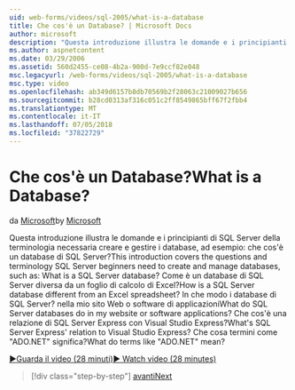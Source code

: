 ```yaml
---
uid: web-forms/videos/sql-2005/what-is-a-database
title: Che cos'è un Database? | Microsoft Docs
author: microsoft
description: "Questa introduzione illustra le domande e i principianti di SQL Server della terminologia necessaria creare e gestire i database, ad esempio: che cos'è un database di SQL Server? Come..."
ms.author: aspnetcontent
ms.date: 03/29/2006
ms.assetid: 560d2455-ce08-4b2a-900d-7e9ccf82e048
msc.legacyurl: /web-forms/videos/sql-2005/what-is-a-database
msc.type: video
ms.openlocfilehash: ab349d6157b8db70569b2f28063c21009027b656
ms.sourcegitcommit: b28cd0313af316c051c2ff8549865bff67f2fbb4
ms.translationtype: MT
ms.contentlocale: it-IT
ms.lasthandoff: 07/05/2018
ms.locfileid: "37822729"
---
```

<a name="what-is-a-database"></a><span data-ttu-id="05d5c-105">Che cos'è un Database?</span><span class="sxs-lookup"><span data-stu-id="05d5c-105">What is a Database?</span></span>
====================
<span data-ttu-id="05d5c-106">da [Microsoft](https://github.com/microsoft)</span><span class="sxs-lookup"><span data-stu-id="05d5c-106">by [Microsoft](https://github.com/microsoft)</span></span>

<span data-ttu-id="05d5c-107">Questa introduzione illustra le domande e i principianti di SQL Server della terminologia necessaria creare e gestire i database, ad esempio: che cos'è un database di SQL Server?</span><span class="sxs-lookup"><span data-stu-id="05d5c-107">This introduction covers the questions and terminology SQL Server beginners need to create and manage databases, such as: What is a SQL Server database?</span></span> <span data-ttu-id="05d5c-108">Come è un database di SQL Server diversa da un foglio di calcolo di Excel?</span><span class="sxs-lookup"><span data-stu-id="05d5c-108">How is a SQL Server database different from an Excel spreadsheet?</span></span> <span data-ttu-id="05d5c-109">In che modo i database di SQL Server? nella mio sito Web o software di applicazioni</span><span class="sxs-lookup"><span data-stu-id="05d5c-109">What do SQL Server databases do in my website or software applications?</span></span> <span data-ttu-id="05d5c-110">Che cos'è una relazione di SQL Server Express con Visual Studio Express?</span><span class="sxs-lookup"><span data-stu-id="05d5c-110">What's SQL Server Express' relation to Visual Studio Express?</span></span> <span data-ttu-id="05d5c-111">Che cosa termini come "ADO.NET" significa?</span><span class="sxs-lookup"><span data-stu-id="05d5c-111">What do terms like "ADO.NET" mean?</span></span>

[<span data-ttu-id="05d5c-112">&#9654;Guarda il video (28 minuti)</span><span class="sxs-lookup"><span data-stu-id="05d5c-112">&#9654; Watch video (28 minutes)</span></span>](https://channel9.msdn.com/Blogs/ASP-NET-Site-Videos/what-is-a-database)

> [!div class="step-by-step"]
> [<span data-ttu-id="05d5c-113">avanti</span><span class="sxs-lookup"><span data-stu-id="05d5c-113">Next</span></span>](understanding-database-tables-and-records.md)
